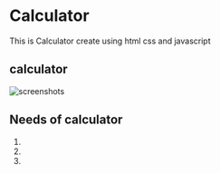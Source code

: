 # Calculator
This is Calculator create using html css and javascript
## calculator 
![screenshots](..\images\calculator.png)

## Needs of calculator
1. 
2. 
3. 


